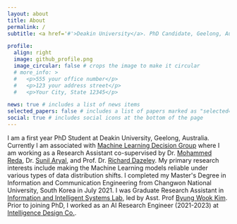 ```yaml
---
layout: about
title: About
permalink: /
subtitle: <a href='#'>Deakin University</a>. PhD Candidate, Geelong, Australia.

profile:
  align: right
  image: github_profile.png
  image_circular: false # crops the image to make it circular
  # more_info: >
  #   <p>555 your office number</p>
  #   <p>123 your address street</p>
  #   <p>Your City, State 12345</p>

news: true # includes a list of news items
selected_papers: false # includes a list of papers marked as "selected={true}"
social: true # includes social icons at the bottom of the page
---
```


I am a first year PhD Student at Deakin University, Geelong, Australia. Currently I am associated with [Machine Learning Decision Group](https://deakin-mlds.github.io/index.html) where I am working as a Research Assistant co-supervised by Dr. [Mohammed Reda](https://rbouadjenek.github.io/), Dr. [Sunil Aryal](https://sunilaryal.github.io/), and Prof. Dr. [Richard Dazeley](https://www.deakin.edu.au/about-deakin/people/richard-dazeley). My primary research interests include making the Machine Learning models reliable under various types of data distribution shifts. I completed my Master's Degree in Information and Communication Engineering from Changwon National University, South Korea in July 2021. I was Graduate Research Assistant in [Information and Intelligent Systems Lab](https://acsl.creatorlink.net/index#), led by Asst. Prof [Byung Wook Kim](https://scholar.google.com/citations?user=S9lA_PsAAAAJ&hl=ko). Prior to joining PhD, I worked as an AI Research Engineer (2021-2023) at [Intelligence Design Co.](https://www.intelligencedesign.co.kr/?page_id=78).